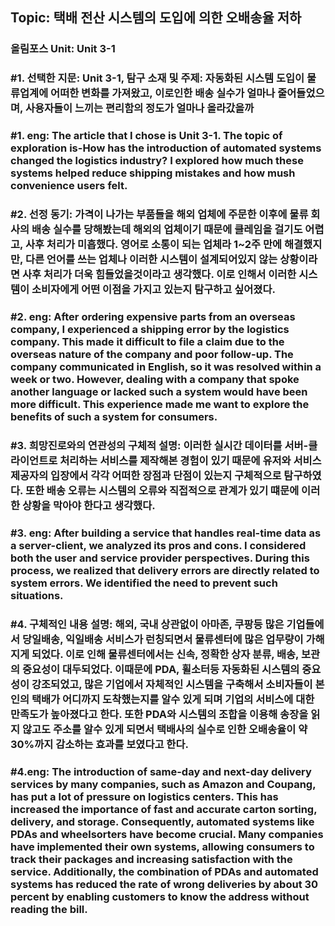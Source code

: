 ## Topic: 택배 전산 시스템의 도입에 의한 오배송율 저하
### 올림포스 Unit: Unit 3-1
### #1. 선택한 지문: Unit 3-1, 탐구 소재 및 주제: 자동화된 시스템 도입이 물류업계에 어떠한 변화를 가져왔고, 이로인한 배송 실수가 얼마나 줄어들었으며, 사용자들이 느끼는 편리함의 정도가 얼마나 올라갔을까
### #1. eng: The article that I chose is Unit 3-1. The topic of exploration is-How has the introduction of automated systems changed the logistics industry? I explored how much these systems helped reduce shipping mistakes and how mush convenience users felt.

### #2. 선정 동기: 가격이 나가는 부품들을 해외 업체에 주문한 이후에 물류 회사의 배송 실수를 당해봤는데 해외의 업체이기 때문에 클레임을 걸기도 어렵고, 사후 처리가 미흡했다. 영어로 소통이 되는 업체라 1~2주 만에 해결했지만, 다른 언어를 쓰는 업체나 이러한 시스템이 설계되어있지 않는 상황이라면 사후 처리가 더욱 힘들었을것이라고 생각했다.  이로 인해서 이러한 시스템이 소비자에게 어떤 이점을 가지고 있는지 탐구하고 싶어졌다.
### #2. eng: After ordering expensive parts from an overseas company, I experienced a shipping error by the logistics company. This made it difficult to file a claim due to the overseas nature of the company and poor follow-up. The company communicated in English, so it was resolved within a week or two. However, dealing with a company that spoke another language or lacked such a system would have been more difficult. This experience made me want to explore the benefits of such a system for consumers.
### #3. 희망진로와의 연관성의 구체적 설명: 이러한 실시간 데이터를 서버-클라이언트로 처리하는 서비스를 제작해본 경험이 있기 때문에 유저와 서비스 제공자의 입장에서 각각 어떠한 장점과 단점이 있는지 구체적으로 탐구하였다. 또한 배송 오류는 시스템의 오류와 직접적으로 관계가 있기 떄문에 이러한 상황을 막아야 한다고 생각했다.

### #3. eng: After building a service that handles real-time data as a server-client, we analyzed its pros and cons. I considered both the user and service provider perspectives. During this process, we realized that delivery errors are directly related to system errors. We identified the need to prevent such situations. 
### #4. 구체적인 내용 설명: 해외, 국내 상관없이 아마존, 쿠팡등 많은 기업들에서 당일배송, 익일배송 서비스가 런칭되면서 물류센터에 많은 업무량이 가해지게 되었다. 이로 인해 물류센터에서는 신속, 정확한 상자 분류, 배송, 보관의 중요성이 대두되었다. 이때문에 PDA, 휠소터등 자동화된 시스템의 중요성이 강조되었고, 많은 기업에서 자체적인 시스템을 구축해서 소비자들이 본인의 택배가 어디까지 도착했는지를 알수 있게 되며 기업의 서비스에 대한 만족도가 높아졌다고 한다. 또한 PDA와 시스템의 조합을 이용해 송장을 읽지 않고도 주소를 알수 있게 되면서 택배사의 실수로 인한 오배송율이 약 30%까지 감소하는 효과를 보였다고 한다.
### #4.eng: The introduction of same-day and next-day delivery services by many companies, such as Amazon and Coupang, has put a lot of pressure on logistics centers. This has increased the importance of fast and accurate carton sorting, delivery, and storage. Consequently, automated systems like PDAs and wheelsorters have become crucial. Many companies have implemented their own systems, allowing consumers to track their packages and increasing satisfaction with the service. Additionally, the combination of PDAs and automated systems has reduced the rate of wrong deliveries by about 30 percent by enabling customers to know the address without reading the bill.
